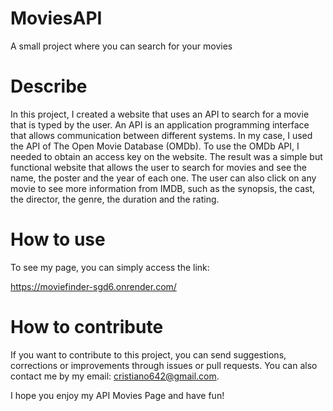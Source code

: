 # MoviesAPI

A small project where you can search for your movies

# Describe 

In this project, I created a website that uses an API to search for a movie that is typed by the user. 
An API is an application programming interface that allows communication between different systems. In my case, I used the API of The Open Movie Database (OMDb).
To use the OMDb API, I needed to obtain an access key on the website.
The result was a simple but functional website that allows the user to search for movies and see the name, the poster and the year of each one.
The user can also click on any movie to see more information from IMDB, such as the synopsis, the cast, the director, the genre, the duration and the rating.

# How to use

To see my page, you can simply access the link:

https://moviefinder-sgd6.onrender.com/

# How to contribute
If you want to contribute to this project, you can send suggestions, corrections or improvements through issues or pull requests. 
You can also contact me by my email: cristiano642@gmail.com.

I hope you enjoy my API Movies Page and have fun!
